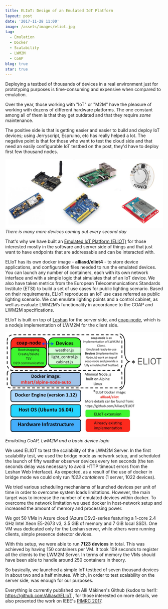 ```yaml
---
title: ELIoT: Design of an Emulated IoT Platform
layout: post
date: '2017-11-28 11:00'
image: /assets/images/eliot.jpg
tag:
  - Emulation
  - Docker
  - Scalability
  - LWM2M
  - CoAP
blog: true
star: true
---
```


Deploying a testbed of thousands of devices in a real environment just for prototyping purposes is time-consuming and expensive when compared to emulation.

Over the year, those working with "IoT" or "M2M" have the pleasure of working with dozens of different hardware platforms. The one constant among all of them is that they get outdated and that they require *some* maintenance.

The positive side is that is getting easier and easier to build and deploy IoT devices; using Jerryscript, Espruino, etc has really helped a lot. The negative point is that for those who want to test the cloud side and that need an easily configurable IoT testbed on the post, they'd have to deploy first few thousand nodes.

![Hardware gallore!](/assets/images/devices.jpg)*There is many more devices coming out every second day*

That's why we have built an [Emulated IoT Platform (ELIOT)](https://github.com/Alliasd/ELIoT) for those interested mostly in the software and server side of things and that just want to have endpoints that are addressable and can be interacted with.

ELIoT has its own docker image - **alliasd/eliot4** - to store device applications, and configuration files needed to run the emulated devices.  You can launch any number of containers, each with its own network interface and with a simple logic that simulates that of an IoT device. We also have taken metrics from the European Telecommunications Standards Institute (ETSI) to build a set of use cases for public lighting scenario. Based on their requirements, ELIoT reproduces an IoT use case referred as public lighting scenario. We can emulate lighting points and a control cabinet, as well as evaluate LWM2M’s functionality in accordance to the COAP and LWM2M specifications.

ELIoT is built on top of [Leshan](https://github.com/eclipse/leshan) for the server side, and [coap-node](https://github.com/PeterEB/coap-node), which is a nodejs implementation of LWM2M for the client side.

![ELIOT Stack](/assets/images/eliotstack.jpg)*Emulating CoAP, LwM2M and a basic device logic*

We used ELIOT to test the scalability of the LWM2M Server. In the first scalability test, we used the bridge mode as network setup, and scheduled the launch of fifty weather observer devices every ten seconds (the ten seconds delay was necessary to avoid HTTP timeout errors from the Leshan Web Interface). As expected, as a result of the use of docker in bridge mode we could only run *1023 containers* (1 server, 1022 devices).

We tried various scheduling mechanisms of launched devices per unit of time in order to overcome system loads limitations. However, the main target was to increase the number of emulated devices within docker.
To overcome the network limitation we used docker in host-network setup and increased the amount of memory and processing power.

We got 50 VMs in Azure cloud (Azure DSv2-series featuring a 1-core 2.4 GHz Intel Xeon E5-2673 v3, 3.5 GiB of memory and 7 GiB local SSD). One VM was dedicated only for the Leshan server, while others were running clients, simple presence detector devices.

With this setup, we were able to run **7123 devices** in total. This was achieved by having 150 containers per VM. It took 109 seconds to register all the clients to the LWM2M Server. In terms of memory the VMs should have been able to handle around 250 containers in theory.

So basically, we launched a simple IoT testbed of seven thousand devices in about two and a half minutes. Which, in order to test scalability on the server side, was enough for our purposes.

Everything is currently published on Alli Mäkinen's Github (kudos to her!): <https://github.com/Alliasd/ELIoT> , for  those interested on more details, we also presented the work on IEEE's [PIMRC 2017](https://github.com/Alliasd/ELIoT/blob/master/eliotpimrc20017.pdf).
